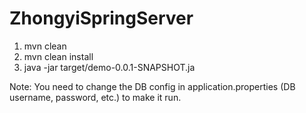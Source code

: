 # ZhongyiSpringServer

1. mvn clean
2. mvn clean install
3. java -jar target/demo-0.0.1-SNAPSHOT.ja

Note: You need to change the DB config in application.properties (DB username, password, etc.) to make it run.

